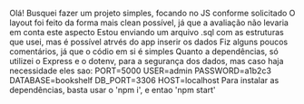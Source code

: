  Olá!
 Busquei fazer um projeto simples, focando no JS conforme solicitado
 O layout foi feito da forma mais clean possível, já que a avaliação não levaria em conta este aspecto
 Estou enviando um arquivo .sql com as estruturas que usei, mas é possível atrvés do app inserir os dados
 Fiz alguns poucos comentários, já que o códio em si é simples
 Quanto a dependências, só utilizei o Express e o dotenv, para a segurança dos dados, mas caso haja necessidade eles sao:
 PORT=5000
 USER=admin
 PASSWORD=a1b2c3
 DATABASE=bookshelf
 DB_PORT=3306
 HOST=localhost
 Para instalar as dependências, basta usar o 'npm i', e entao 'npm start'
 
